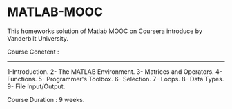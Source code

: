 # MATLAB-MOOC
This homeworks solution of Matlab MOOC on Coursera introduce by Vanderbilt University.

Course Conetent : 
******************
1-Introduction.
2- The MATLAB Environment.
3- Matrices and Operators.
4- Functions.
5- Programmer's Toolbox.
6- Selection.
7- Loops.
8- Data Types.
9- File Input/Output.

Course Duration : 9 weeks.

